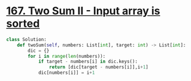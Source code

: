 # [167. Two Sum II - Input array is sorted](https://leetcode-cn.com/problems/two-sum-ii-input-array-is-sorted/)

```python
class Solution:
    def twoSum(self, numbers: List[int], target: int) -> List[int]:
        dic = {}
        for i in range(len(numbers)):
            if target - numbers[i] in dic.keys():
                return [dic[target - numbers[i]],i+1]
            dic[numbers[i]] = i+1
        
```

